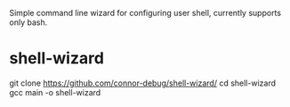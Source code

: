 Simple command line wizard for configuring user shell, currently supports only bash.


# shell-wizard
git clone https://github.com/connor-debug/shell-wizard/
cd shell-wizard
gcc main -o shell-wizard
